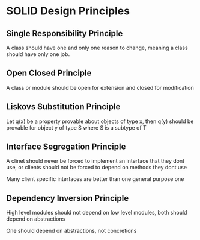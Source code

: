 # SOLID Design Principles

## Single Responsibility Principle

A class should have one and only one reason to change, meaning a class should have only one job.

## Open Closed Principle

A class or module should be open for extension and closed for modification

## Liskovs Substitution Principle

Let q(x) be a property provable about objects of type x, then q(y) should be provable for object y of type S where S is a subtype of T

## Interface Segregation Principle

A clinet should never be forced to implement an interface that they dont use, or clients should not be forced to depend on methods they dont use

Many client specific interfaces are better than one general purpose one

## Dependency Inversion Principle

High level modules should not depend on low level modules, both should depend on abstractions

One should depend on abstractions, not concretions